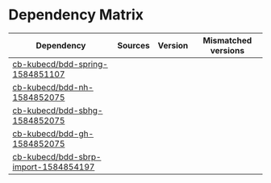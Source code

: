 # Dependency Matrix

Dependency | Sources | Version | Mismatched versions
---------- | ------- | ------- | -------------------
[cb-kubecd/bdd-spring-1584851107](https://github.com/cb-kubecd/bdd-spring-1584851107.git) |  | []() | 
[cb-kubecd/bdd-nh-1584852075](https://github.com/cb-kubecd/bdd-nh-1584852075.git) |  | []() | 
[cb-kubecd/bdd-sbhg-1584852075](https://github.com/cb-kubecd/bdd-sbhg-1584852075.git) |  | []() | 
[cb-kubecd/bdd-gh-1584852075](https://github.com/cb-kubecd/bdd-gh-1584852075.git) |  | []() | 
[cb-kubecd/bdd-sbrp-import-1584854197](https://github.com/cb-kubecd/bdd-sbrp-import-1584854197.git) |  | []() | 
